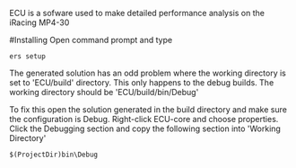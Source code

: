 ECU is a sofware used to make detailed performance analysis on the
iRacing MP4-30

#Installing
Open command prompt and type

```
ers setup
```

The generated solution has an odd problem where the working directory is set to 'ECU/build' directory. This only happens to the
debug builds. The working directory should be 'ECU/build/bin/Debug'

To fix this open the solution generated in the build directory and make sure the configuration is Debug. Right-click ECU-core and choose properties. Click the Debugging section and copy the following section into 'Working Directory'

```
$(ProjectDir)bin\Debug
```